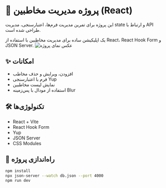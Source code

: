 # 📇 پروژه مدیریت مخاطبین (React)

این پروژه برای تمرین مدیریت فرم‌ها، اعتبارسنجی، مدیریت state و ارتباط با API طراحی شده است.

یک اپلیکیشن ساده برای مدیریت مخاطبین با استفاده از React، React Hook Form و JSON Server.
![عکس نمای پروژه](./public/photo/readme-min.png)

## ✨ امکانات

- افزودن، ویرایش و حذف مخاطب
- فرم با اعتبارسنجی Yup
- نمایش لیست مخاطبین
- استفاده از مودال با پس‌زمینه Blur

## 🛠️ تکنولوژی‌ها

- React + Vite
- React Hook Form
- Yup
- JSON Server
- CSS Modules

## 🚀 راه‌اندازی پروژه

```bash
npm install
npx json-server --watch db.json --port 4000
npm run dev
```
